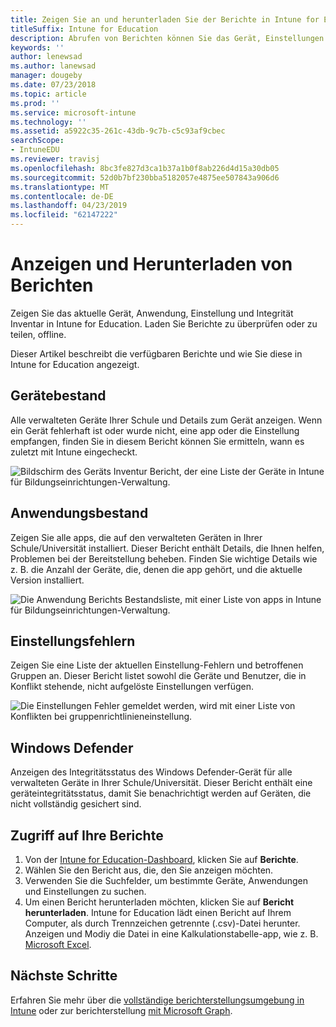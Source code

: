 ```yaml
---
title: Zeigen Sie an und herunterladen Sie der Berichte in Intune for Education
titleSuffix: Intune for Education
description: Abrufen von Berichten können Sie das Gerät, Einstellungen und Aktivität der Anwendung in Intune for Education zu verstehen.
keywords: ''
author: lenewsad
ms.author: lanewsad
manager: dougeby
ms.date: 07/23/2018
ms.topic: article
ms.prod: ''
ms.service: microsoft-intune
ms.technology: ''
ms.assetid: a5922c35-261c-43db-9c7b-c5c93af9cbec
searchScope:
- IntuneEDU
ms.reviewer: travisj
ms.openlocfilehash: 8bc3fe827d3ca1b37a1b0f8ab226d4d15a30db05
ms.sourcegitcommit: 52d0b7bf230bba5182057e4875ee507843a906d6
ms.translationtype: MT
ms.contentlocale: de-DE
ms.lasthandoff: 04/23/2019
ms.locfileid: "62147222"
---
```

# <a name="view-and-download-reports"></a>Anzeigen und Herunterladen von Berichten  

Zeigen Sie das aktuelle Gerät, Anwendung, Einstellung und Integrität Inventar in Intune for Education. Laden Sie Berichte zu überprüfen oder zu teilen, offline.

Dieser Artikel beschreibt die verfügbaren Berichte und wie Sie diese in Intune for Education angezeigt.

## <a name="device-inventory"></a>Gerätebestand
Alle verwalteten Geräte Ihrer Schule und Details zum Gerät anzeigen. Wenn ein Gerät fehlerhaft ist oder wurde nicht, eine app oder die Einstellung empfangen, finden Sie in diesem Bericht können Sie ermitteln, wann es zuletzt mit Intune eingecheckt.   

   ![Bildschirm des Geräts Inventur Bericht, der eine Liste der Geräte in Intune für Bildungseinrichtungen-Verwaltung.](./media/reports-001-device-inventory.png)

## <a name="application-inventory"></a>Anwendungsbestand
Zeigen Sie alle apps, die auf den verwalteten Geräten in Ihrer Schule/Universität installiert. Dieser Bericht enthält Details, die Ihnen helfen, Problemen bei der Bereitstellung beheben. Finden Sie wichtige Details wie z. B. die Anzahl der Geräte, die, denen die app gehört, und die aktuelle Version installiert.  
 
 ![Die Anwendung Berichts Bestandsliste, mit einer Liste von apps in Intune für Bildungseinrichtungen-Verwaltung.](./media/reports-002-app-inventory.png)  

## <a name="settings-errors"></a>Einstellungsfehlern
Zeigen Sie eine Liste der aktuellen Einstellung-Fehlern und betroffenen Gruppen an. Dieser Bericht listet sowohl die Geräte und Benutzer, die in Konflikt stehende, nicht aufgelöste Einstellungen verfügen.   

   ![Die Einstellungen Fehler gemeldet werden, wird mit einer Liste von Konflikten bei gruppenrichtlinieneinstellung.](./media/reports-003-settings-error.png)

## <a name="windows-defender"></a>Windows Defender
Anzeigen des Integritätsstatus des Windows Defender-Gerät für alle verwalteten Geräte in Ihrer Schule/Universität. Dieser Bericht enthält eine geräteintegritätsstatus, damit Sie benachrichtigt werden auf Geräten, die nicht vollständig gesichert sind. 

## <a name="access-your-reports"></a>Zugriff auf Ihre Berichte

1. Von der [Intune for Education-Dashboard](https://intuneeducation.portal.azure.com), klicken Sie auf **Berichte**.  
2. Wählen Sie den Bericht aus, die, den Sie anzeigen möchten. 
3. Verwenden Sie die Suchfelder, um bestimmte Geräte, Anwendungen und Einstellungen zu suchen.
4. Um einen Bericht herunterladen möchten, klicken Sie auf **Bericht herunterladen**. Intune for Education lädt einen Bericht auf Ihrem Computer, als durch Trennzeichen getrennte (.csv)-Datei herunter. Anzeigen und Modiy die Datei in eine Kalkulationstabelle-app, wie z. B. [Microsoft Excel](https://support.office.com/article/Import-or-export-text-txt-or-csv-files-5250ac4c-663c-47ce-937b-339e391393ba).  

## <a name="next-steps"></a>Nächste Schritte  
Erfahren Sie mehr über die [vollständige berichterstellungsumgebung in Intune](https://docs.microsoft.com/intune/deploy-use/understand-microsoft-intune-operations-by-using-reports) oder zur berichterstellung [mit Microsoft Graph](https://developer.microsoft.com/graph/docs/overview/overview).

